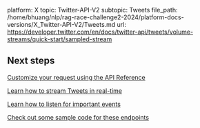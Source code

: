 platform: X
topic: Twitter-API-V2
subtopic: Tweets
file_path: /home/bhuang/nlp/rag-race-challenge2-2024/platform-docs-versions/X_Twitter-API-V2/Tweets.md
url: https://developer.twitter.com/en/docs/twitter-api/tweets/volume-streams/quick-start/sampled-stream

## Next steps

[Customize your request using the API Reference](https://developer.twitter.com/en/docs/twitter-api/tweets/sampled-stream/api-reference "Customize your request using the API Reference")

[Learn how to stream Tweets in real-time](https://developer.twitter.com/en/docs/tutorials/track-tweets-in-real-time "Learn how to stream Tweets in real-time")

[Learn how to listen for important events](https://developer.twitter.com/en/docs/tutorials/listen-for-important-events "Learn how to listen for important events")

[Check out some sample code for these endpoints](https://github.com/twitterdev/Twitter-API-v2-sample-code "Check out some sample code for these endpoints")
